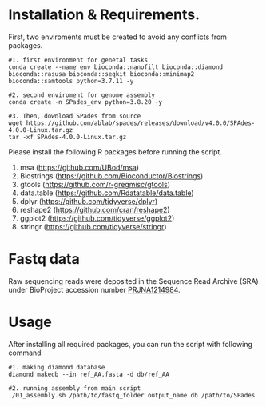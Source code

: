 # Installation & Requirements.

First, two enviroments must be created to avoid any conflicts from packages.

``` 
#1. first environment for genetal tasks
conda create --name env bioconda::nanofilt bioconda::diamond bioconda::rasusa bioconda::seqkit bioconda::minimap2 bioconda::samtools python=3.7.11 -y

#2. second enviroment for genome assembly
conda create -n SPades_env python=3.8.20 -y

#3. Then, download SPades from source
wget https://github.com/ablab/spades/releases/download/v4.0.0/SPAdes-4.0.0-Linux.tar.gz
tar -xf SPAdes-4.0.0-Linux.tar.gz
```

Please install the following R packages before running the script.
1. msa (https://github.com/UBod/msa)
2. Biostrings (https://github.com/Bioconductor/Biostrings)
3. gtools (https://github.com/r-gregmisc/gtools)
4. data.table (https://github.com/Rdatatable/data.table)
5. dplyr (https://github.com/tidyverse/dplyr)
6. reshape2 (https://github.com/cran/reshape2)
7. ggplot2 (https://github.com/tidyverse/ggplot2)
8. stringr (https://github.com/tidyverse/stringr)


# Fastq data
Raw sequencing reads were deposited in the Sequence Read Archive (SRA) under BioProject accession number [PRJNA1214984](https://www.ncbi.nlm.nih.gov/sra/?term=SRR32105493).

# Usage
After installing all required packages, you can run the script with following command

```
#1. making diamond database
diamond makedb --in ref_AA.fasta -d db/ref_AA

#2. running assembly from main script
./01_assembly.sh /path/to/fastq_folder output_name db /path/to/SPades
```
